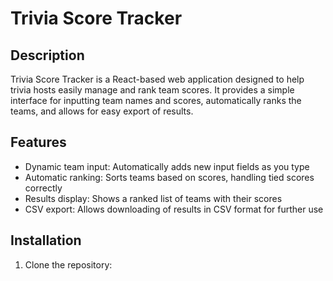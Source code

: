 # Trivia Score Tracker

## Description
Trivia Score Tracker is a React-based web application designed to help trivia hosts easily manage and rank team scores. It provides a simple interface for inputting team names and scores, automatically ranks the teams, and allows for easy export of results.

## Features
- Dynamic team input: Automatically adds new input fields as you type
- Automatic ranking: Sorts teams based on scores, handling tied scores correctly
- Results display: Shows a ranked list of teams with their scores
- CSV export: Allows downloading of results in CSV format for further use

## Installation
1. Clone the repository: